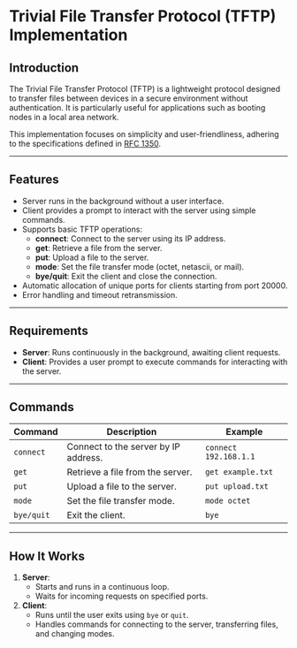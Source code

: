 # Trivial File Transfer Protocol (TFTP) Implementation  

## Introduction  
The Trivial File Transfer Protocol (TFTP) is a lightweight protocol designed to transfer files between devices in a secure environment without authentication. It is particularly useful for applications such as booting nodes in a local area network.  

This implementation focuses on simplicity and user-friendliness, adhering to the specifications defined in [RFC 1350](https://tools.ietf.org/html/rfc1350).  

---

## Features  
- Server runs in the background without a user interface.  
- Client provides a prompt to interact with the server using simple commands.  
- Supports basic TFTP operations:  
  - **connect**: Connect to the server using its IP address.  
  - **get**: Retrieve a file from the server.  
  - **put**: Upload a file to the server.  
  - **mode**: Set the file transfer mode (octet, netascii, or mail).  
  - **bye/quit**: Exit the client and close the connection.  
- Automatic allocation of unique ports for clients starting from port 20000.  
- Error handling and timeout retransmission.  

---

## Requirements  
- **Server**: Runs continuously in the background, awaiting client requests.  
- **Client**: Provides a user prompt to execute commands for interacting with the server.  

---

## Commands  
| Command    | Description                           | Example                       |  
|------------|---------------------------------------|-------------------------------|  
| `connect`  | Connect to the server by IP address.  | `connect 192.168.1.1`         |  
| `get`      | Retrieve a file from the server.      | `get example.txt`             |  
| `put`      | Upload a file to the server.          | `put upload.txt`              |  
| `mode`     | Set the file transfer mode.           | `mode octet`                  |  
| `bye/quit` | Exit the client.                      | `bye`                         |  

---

## How It Works  
1. **Server**:  
   - Starts and runs in a continuous loop.  
   - Waits for incoming requests on specified ports.  
2. **Client**:  
   - Runs until the user exits using `bye` or `quit`.  
   - Handles commands for connecting to the server, transferring files, and changing modes.  




